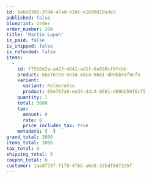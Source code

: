 ```yaml
---
id: 0a6e8366-37d4-47ad-b2dc-e1b90d29a3e3
published: false
blueprint: order
order_number: 284
title: 'Martin Lapuh'
is_paid: false
is_shipped: false
is_refunded: false
items:
  -
    id: f7568d2a-a423-4641-ad1f-8a098cf0fcbb
    product: 66e767a9-ee34-4dc4-8681-d09bb59f0cf5
    variant:
      variant: Polmaraton
      product: 66e767a9-ee34-4dc4-8681-d09bb59f0cf5
    quantity: 1
    total: 3000
    tax:
      amount: 0
      rate: 0
      price_includes_tax: true
    metadata: {  }
grand_total: 3000
items_total: 3000
tax_total: 0
shipping_total: 0
coupon_total: 0
customer: 1aedf73f-f1f0-4f6b-a6e5-32bdf0d72d5f
---
```

